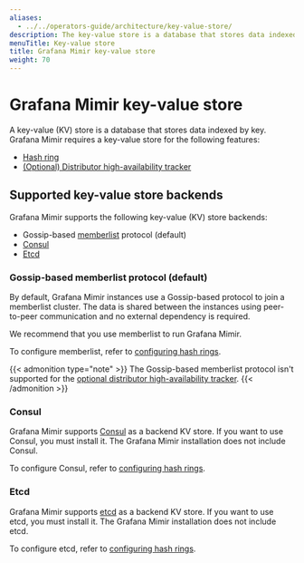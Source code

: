 ```yaml
---
aliases:
  - ../../operators-guide/architecture/key-value-store/
description: The key-value store is a database that stores data indexed by key.
menuTitle: Key-value store
title: Grafana Mimir key-value store
weight: 70
---
```



# Grafana Mimir key-value store

A key-value (KV) store is a database that stores data indexed by key.
Grafana Mimir requires a key-value store for the following features:

- [Hash ring](../hash-ring/)
- [(Optional) Distributor high-availability tracker](../../../configure/configure-high-availability-deduplication/)

## Supported key-value store backends

Grafana Mimir supports the following key-value (KV) store backends:

- Gossip-based [memberlist](https://github.com/hashicorp/memberlist) protocol (default)
- [Consul](https://www.consul.io)
- [Etcd](https://etcd.io)

### Gossip-based memberlist protocol (default)

By default, Grafana Mimir instances use a Gossip-based protocol to join a memberlist cluster.
The data is shared between the instances using peer-to-peer communication and no external dependency is required.

We recommend that you use memberlist to run Grafana Mimir.

To configure memberlist, refer to [configuring hash rings](../../../configure/configure-hash-rings/).

{{< admonition type="note" >}}
The Gossip-based memberlist protocol isn't supported for the [optional distributor high-availability tracker](../../../configure/configure-high-availability-deduplication/).
{{< /admonition >}}

### Consul

Grafana Mimir supports [Consul](https://www.consul.io) as a backend KV store.
If you want to use Consul, you must install it. The Grafana Mimir installation does not include Consul.

To configure Consul, refer to [configuring hash rings](../../../configure/configure-hash-rings/).

### Etcd

Grafana Mimir supports [etcd](https://etcd.io) as a backend KV store.
If you want to use etcd, you must install it. The Grafana Mimir installation does not include etcd.

To configure etcd, refer to [configuring hash rings](../../../configure/configure-hash-rings/).
